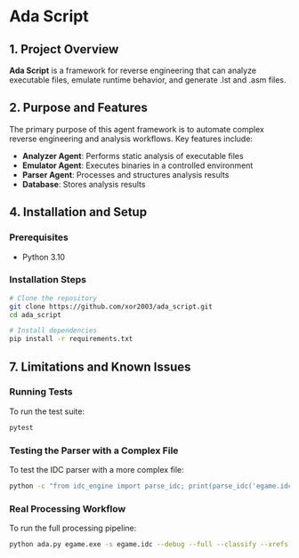 # Ada Script

## 1. Project Overview
**Ada Script** is a framework for reverse engineering that can analyze executable files, emulate runtime behavior, and generate .lst and .asm files.

## 2. Purpose and Features
The primary purpose of this agent framework is to automate complex reverse engineering and analysis workflows. Key features include:


- **Analyzer Agent**: Performs static analysis of executable files
- **Emulator Agent**: Executes binaries in a controlled environment
- **Parser Agent**: Processes and structures analysis results
- **Database**: Stores analysis results

## 4. Installation and Setup

### Prerequisites
- Python 3.10

### Installation Steps
```bash
# Clone the repository
git clone https://github.com/xor2003/ada_script.git
cd ada_script

# Install dependencies
pip install -r requirements.txt

```


## 7. Limitations and Known Issues

### Running Tests
To run the test suite:
```bash
pytest
```

### Testing the Parser with a Complex File
To test the IDC parser with a more complex file:
```bash
python -c "from idc_engine import parse_idc; print(parse_idc('egame.idc', {}))"
```

### Real Processing Workflow
To run the full processing pipeline:
```bash
python ada.py egame.exe -s egame.idc --debug --full --classify --xrefs
```